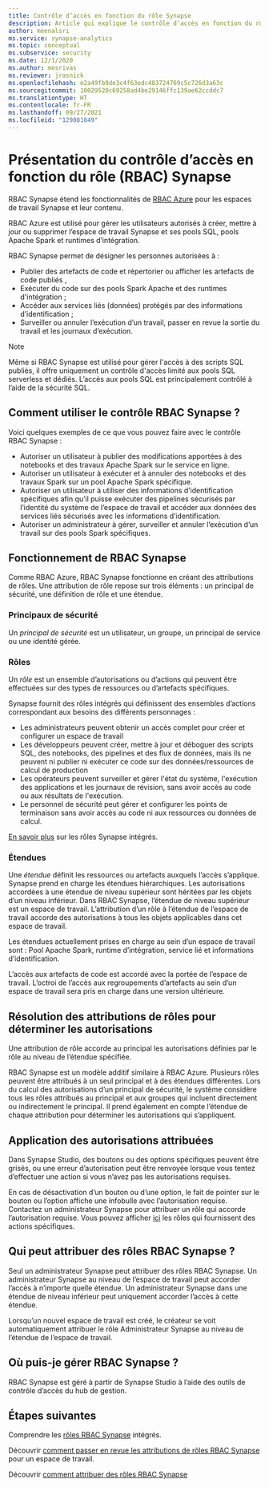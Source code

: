 ```yaml
---
title: Contrôle d’accès en fonction du rôle Synapse
description: Article qui explique le contrôle d’accès en fonction du rôle dans Azure Synapse Analytics
author: meenalsri
ms.service: synapse-analytics
ms.topic: conceptual
ms.subservice: security
ms.date: 12/1/2020
ms.author: mesrivas
ms.reviewer: jrasnick
ms.openlocfilehash: e2a49fb9de3c4f63edc483724769c5c726d3a63c
ms.sourcegitcommit: 10029520c69258ad4be29146ffc139ae62ccddc7
ms.translationtype: HT
ms.contentlocale: fr-FR
ms.lasthandoff: 09/27/2021
ms.locfileid: "129081849"
---
```

# <a name="what-is-synapse-role-based-access-control-rbac"></a>Présentation du contrôle d’accès en fonction du rôle (RBAC) Synapse

RBAC Synapse étend les fonctionnalités de [RBAC Azure](../../role-based-access-control/overview.md) pour les espaces de travail Synapse et leur contenu. 

RBAC Azure est utilisé pour gérer les utilisateurs autorisés à créer, mettre à jour ou supprimer l’espace de travail Synapse et ses pools SQL, pools Apache Spark et runtimes d’intégration.

RBAC Synapse permet de désigner les personnes autorisées à :
- Publier des artefacts de code et répertorier ou afficher les artefacts de code publiés , 
- Exécuter du code sur des pools Spark Apache et des runtimes d'intégration ;
- Accéder aux services liés (données) protégés par des informations d’identification ; 
- Surveiller ou annuler l’exécution d’un travail, passer en revue la sortie du travail et les journaux d’exécution.  

>[!Note]
>Même si RBAC Synapse est utilisé pour gérer l'accès à des scripts SQL publiés, il offre uniquement un contrôle d'accès limité aux pools SQL serverless et dédiés. L’accès aux pools SQL est principalement contrôlé à l’aide de la sécurité SQL.

## <a name="what-can-i-do-with-synapse-rbac"></a>Comment utiliser le contrôle RBAC Synapse ?

Voici quelques exemples de ce que vous pouvez faire avec le contrôle RBAC Synapse :
  - Autoriser un utilisateur à publier des modifications apportées à des notebooks et des travaux Apache Spark sur le service en ligne.
  - Autoriser un utilisateur à exécuter et à annuler des notebooks et des travaux Spark sur un pool Apache Spark spécifique.
  - Autoriser un utilisateur à utiliser des informations d’identification spécifiques afin qu’il puisse exécuter des pipelines sécurisés par l’identité du système de l’espace de travail et accéder aux données des services liés sécurisés avec les informations d’identification. 
  - Autoriser un administrateur à gérer, surveiller et annuler l’exécution d’un travail sur des pools Spark spécifiques.    

## <a name="how-synapse-rbac-works"></a>Fonctionnement de RBAC Synapse
Comme RBAC Azure, RBAC Synapse fonctionne en créant des attributions de rôles. Une attribution de rôle repose sur trois éléments : un principal de sécurité, une définition de rôle et une étendue.  

### <a name="security-principals"></a>Principaux de sécurité

Un _principal de sécurité_ est un utilisateur, un groupe, un principal de service ou une identité gérée.

### <a name="roles"></a>Rôles
 
Un _rôle_  est un ensemble d’autorisations ou d’actions qui peuvent être effectuées sur des types de ressources ou d’artefacts spécifiques.

Synapse fournit des rôles intégrés qui définissent des ensembles d’actions correspondant aux besoins des différents personnages :
- Les administrateurs peuvent obtenir un accès complet pour créer et configurer un espace de travail 
- Les développeurs peuvent créer, mettre à jour et déboguer des scripts SQL, des notebooks, des pipelines et des flux de données, mais ils ne peuvent ni publier ni exécuter ce code sur des données/ressources de calcul de production
- Les opérateurs peuvent surveiller et gérer l'état du système, l'exécution des applications et les journaux de révision, sans avoir accès au code ou aux résultats de l'exécution.
- Le personnel de sécurité peut gérer et configurer les points de terminaison sans avoir accès au code ni aux ressources ou données de calcul.

[En savoir plus](./synapse-workspace-synapse-rbac-roles.md) sur les rôles Synapse intégrés. 

### <a name="scopes"></a>Étendues

Une _étendue_ définit les ressources ou artefacts auxquels l’accès s’applique.  Synapse prend en charge les étendues hiérarchiques.  Les autorisations accordées à une étendue de niveau supérieur sont héritées par les objets d’un niveau inférieur.  Dans RBAC Synapse, l’étendue de niveau supérieur est un espace de travail.  L’attribution d’un rôle à l’étendue de l’espace de travail accorde des autorisations à tous les objets applicables dans cet espace de travail.  

Les étendues actuellement prises en charge au sein d’un espace de travail sont : Pool Apache Spark, runtime d’intégration, service lié et informations d’identification. 

L’accès aux artefacts de code est accordé avec la portée de l’espace de travail.  L’octroi de l’accès aux regroupements d’artefacts au sein d’un espace de travail sera pris en charge dans une version ultérieure.

## <a name="resolving-role-assignments-to-determine-permissions"></a>Résolution des attributions de rôles pour déterminer les autorisations

Une attribution de rôle accorde au principal les autorisations définies par le rôle au niveau de l’étendue spécifiée.

RBAC Synapse est un modèle additif similaire à RBAC Azure. Plusieurs rôles peuvent être attribués à un seul principal et à des étendues différentes. Lors du calcul des autorisations d’un principal de sécurité, le système considère tous les rôles attribués au principal et aux groupes qui incluent directement ou indirectement le principal.  Il prend également en compte l’étendue de chaque attribution pour déterminer les autorisations qui s’appliquent.  

## <a name="enforcing-assigned-permissions"></a>Application des autorisations attribuées

Dans Synapse Studio, des boutons ou des options spécifiques peuvent être grisés, ou une erreur d’autorisation peut être renvoyée lorsque vous tentez d’effectuer une action si vous n’avez pas les autorisations requises. 

En cas de désactivation d’un bouton ou d’une option, le fait de pointer sur le bouton ou l’option affiche une infobulle avec l’autorisation requise.  Contactez un administrateur Synapse pour attribuer un rôle qui accorde l’autorisation requise. Vous pouvez afficher [ici](./synapse-workspace-synapse-rbac-roles.md) les rôles qui fournissent des actions spécifiques.

## <a name="who-can-assign-synapse-rbac-roles"></a>Qui peut attribuer des rôles RBAC Synapse ?

Seul un administrateur Synapse peut attribuer des rôles RBAC Synapse.  Un administrateur Synapse au niveau de l’espace de travail peut accorder l’accès à n’importe quelle étendue.  Un administrateur Synapse dans une étendue de niveau inférieur peut uniquement accorder l’accès à cette étendue. 

Lorsqu’un nouvel espace de travail est créé, le créateur se voit automatiquement attribuer le rôle Administrateur Synapse au niveau de l’étendue de l’espace de travail.   

## <a name="where-do-i-manage-synapse-rbac"></a>Où puis-je gérer RBAC Synapse ?

RBAC Synapse est géré à partir de Synapse Studio à l’aide des outils de contrôle d’accès du hub de gestion. 

## <a name="next-steps"></a>Étapes suivantes

Comprendre les [rôles RBAC Synapse](./synapse-workspace-synapse-rbac-roles.md) intégrés.

Découvrir [comment passer en revue les attributions de rôles RBAC Synapse](./how-to-review-synapse-rbac-role-assignments.md) pour un espace de travail.

Découvrir [comment attribuer des rôles RBAC Synapse](./how-to-manage-synapse-rbac-role-assignments.md)